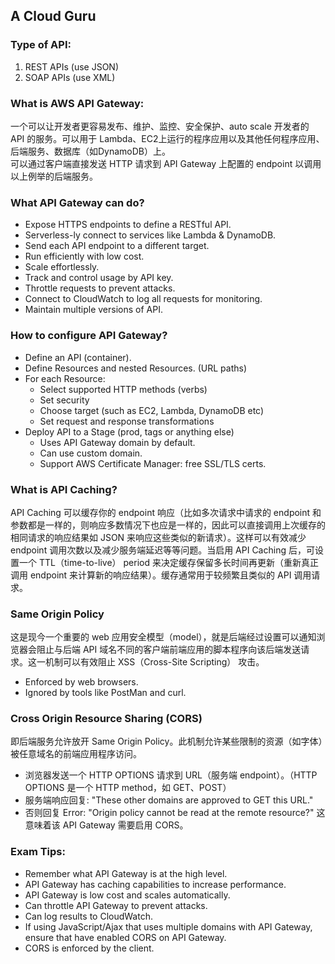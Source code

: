 ## A Cloud Guru
  
### Type of API:  
1. REST APIs (use JSON)
2. SOAP APIs (use XML)
  
### What is AWS API Gateway:  
一个可以让开发者更容易发布、维护、监控、安全保护、auto scale 开发者的 API 的服务。可以用于 Lambda、EC2上运行的程序应用以及其他任何程序应用、后端服务、数据库（如DynamoDB）上。  
可以通过客户端直接发送 HTTP 请求到 API Gateway 上配置的 endpoint 以调用以上例举的后端服务。  
  
### What API Gateway can do?  
* Expose HTTPS endpoints to define a RESTful API.
* Serverless-ly connect to services like Lambda & DynamoDB.
* Send each API endpoint to a different target.
* Run efficiently with low cost.
* Scale effortlessly.
* Track and control usage by API key.
* Throttle requests to prevent attacks.
* Connect to CloudWatch to log all requests for monitoring.
* Maintain multiple versions of API.
  
### How to configure API Gateway?  
* Define an API (container).
* Define Resources and nested Resources. (URL paths)
* For each Resource:
    * Select supported HTTP methods (verbs)
    * Set security
    * Choose target (such as EC2, Lambda, DynamoDB etc)
    * Set request and response transformations
* Deploy API to a Stage (prod, tags or anything else)
    * Uses API Gateway domain by default.
    * Can use custom domain.
    * Support AWS Certificate Manager: free SSL/TLS certs.
  
### What is API Caching?  
API Caching 可以缓存你的 endpoint 响应（比如多次请求中请求的 endpoint 和参数都是一样的，则响应多数情况下也应是一样的，因此可以直接调用上次缓存的相同请求的响应结果如 JSON 来响应这些类似的新请求）。这样可以有效减少 endpoint 调用次数以及减少服务端延迟等等问题。当启用 API Caching 后，可设置一个 TTL（time-to-live） period 来决定缓存保留多长时间再更新（重新真正调用 endpoint 来计算新的响应结果）。缓存通常用于较频繁且类似的 API 调用请求。
  
### Same Origin Policy  
这是现今一个重要的 web 应用安全模型（model），就是后端经过设置可以通知浏览器会阻止与后端 API 域名不同的客户端前端应用的脚本程序向该后端发送请求。这一机制可以有效阻止 XSS（Cross-Site Scripting） 攻击。  
* Enforced by web browsers.
* Ignored by tools like PostMan and curl.
  
### Cross Origin Resource Sharing (CORS)  
即后端服务允许放开 Same Origin Policy。此机制允许某些限制的资源（如字体）被任意域名的前端应用程序访问。  
* 浏览器发送一个 HTTP OPTIONS 请求到 URL（服务端 endpoint）。（HTTP OPTIONS 是一个 HTTP method，如 GET、POST）
* 服务端响应回复: "These other domains are approved to GET this URL."
* 否则回复 Error: "Origin policy cannot be read at the remote resource?" 这意味着该 API Gateway 需要启用 CORS。
  
### Exam Tips:  
* Remember what API Gateway is at the high level.
* API Gateway has caching capabilities to increase performance.
* API Gateway is low cost and scales automatically.
* Can throttle API Gateway to prevent attacks.
* Can log results to CloudWatch.
* If using JavaScript/Ajax that uses multiple domains with API Gateway, ensure that have enabled CORS on API Gateway.
* CORS is enforced by the client.